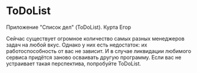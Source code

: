 # ToDoList
Приложение "Список дел" (ToDoList). Курта Егор 

Сейчас существует огромное количество самых разных менеджеров задач на любой вкус. 
Однако у них есть недостаток: их работоспособность от вас не зависит. 
И в случае ликвидации любимого сервиса придётся заново осваивать другую программу. 
Если вас не устраивает такая перспектива, попробуйте ToDoList.
